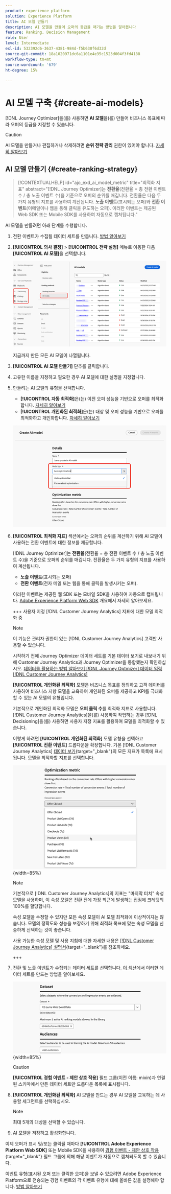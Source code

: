 ```yaml
---
product: experience platform
solution: Experience Platform
title: AI 모델 만들기
description: AI 모델을 만들어 오퍼의 등급을 매기는 방법을 알아봅니다
feature: Ranking, Decision Management
role: User
level: Intermediate
exl-id: 532392d6-3637-4381-984d-f5b630f6d32d
source-git-commit: 18a1020971dc6a1101e4e35c1523d004f3fd4188
workflow-type: tm+mt
source-wordcount: '679'
ht-degree: 15%

---
```


# AI 모델 구축 {#create-ai-models}

[!DNL Journey Optimizer]을(를) 사용하면 **AI 모델**&#x200B;을(를) 만들어 비즈니스 목표에 따라 오퍼의 등급을 지정할 수 있습니다.

>[!CAUTION]
>
>AI 모델을 만들거나 편집하거나 삭제하려면 **순위 전략 관리** 권한이 있어야 합니다. [자세히 알아보기](../../administration/high-low-permissions.md#manage-ranking-strategies)

## AI 모델 만들기 {#create-ranking-strategy}

>[!CONTEXTUALHELP]
>id="ajo_exd_ai_model_metric"
>title="최적화 지표"
>abstract="[!DNL Journey Optimizer]는 **전환율**(전환율 = 총 전환 이벤트 수 / 총 노출 이벤트 수)을 기준으로 오퍼의 순위를 매깁니다. 전환율은 다음 두 가지 유형의 지표를 사용하여 계산됩니다. **노출 이벤트**(표시되는 오퍼)와 **전환 이벤트**(이메일이나 웹을 통해 클릭을 유도하는 오퍼). 이러한 이벤트는 제공된 Web SDK 또는 Mobile SDK를 사용하여 자동으로 캡처됩니다."

AI 모델을 만들려면 아래 단계를 수행합니다.

1. 전환 이벤트가 수집될 데이터 세트를 만듭니다. [방법 알아보기](../data-collection/create-dataset.md)

1. **[!UICONTROL 의사 결정]** > **[!UICONTROL 전략 설정]** 메뉴로 이동한 다음 **[!UICONTROL AI 모델]**&#x200B;을 선택합니다.

   ![](../assets/ai-model-list.png)

   지금까지 만든 모든 AI 모델이 나열됩니다.

1. **[!UICONTROL AI 모델 만들기]** 단추를 클릭합니다.

1. 고유한 이름을 지정하고 필요한 경우 AI 모델에 대한 설명을 지정합니다.

1. 만들려는 AI 모델의 유형을 선택합니다.

   * **[!UICONTROL 자동 최적화]**&#x200B;은(는) 이전 오퍼 성능을 기반으로 오퍼를 최적화합니다. [자세히 알아보기](auto-optimization-model.md)
   * **[!UICONTROL 개인화된 최적화]**&#x200B;은(는) 대상 및 오퍼 성능을 기반으로 오퍼를 최적화하고 개인화합니다. [자세히 알아보기](personalized-optimization-model.md)

   ![](../assets/ai-model-types.png)

1. **[!UICONTROL 최적화 지표]** 섹션에서는 오퍼의 순위를 계산하기 위해 AI 모델이 사용하는 전환 이벤트에 대한 정보를 제공합니다.

   [!DNL Journey Optimizer]는 **전환율**(전환율 = 총 전환 이벤트 수 / 총 노출 이벤트 수)을 기준으로 오퍼의 순위를 매깁니다. 전환율은 두 가지 유형의 지표를 사용하여 계산됩니다.
   * **노출 이벤트**(표시되는 오퍼)
   * **전환 이벤트**(전자 메일 또는 웹을 통해 클릭을 발생시키는 오퍼).

   이러한 이벤트는 제공된 웹 SDK 또는 모바일 SDK을 사용하여 자동으로 캡처됩니다. [Adobe Experience Platform Web SDK](https://experienceleague.adobe.com/docs/experience-platform/edge/home.html?lang=ko) 개요에서 자세히 알아보세요.

   +++ 사용자 지정 [!DNL Customer Journey Analytics] 지표에 대한 모델 최적화 중

   >[!NOTE]
   >
   >이 기능은 관리자 권한이 있는 [!DNL Customer Journey Analytics] 고객만 사용할 수 있습니다.
   >
   >시작하기 전에 Journey Optimizer 데이터 세트를 기본 데이터 보기로 내보내기 위해 Customer Journey Analytics과 Journey Optimizer을 통합했는지 확인하십시오. [데이터를 활용하는 방법 알아보기 [!DNL Journey Optmizer] 데이터 입력 [!DNL Customer Journey Analytics]](../../reports/cja-ajo.md)

   **[!UICONTROL 개인화된 최적화]** 모델은 비즈니스 목표를 정의하고 고객 데이터를 사용하여 비즈니스 지향 모델을 교육하여 개인화된 오퍼를 제공하고 KPI를 극대화할 수 있는 AI 모델의 유형입니다.

   기본적으로 개인화된 최적화 모델은 **오퍼 클릭 수**&#x200B;를 최적화 지표로 사용합니다. [!DNL Customer Journey Analytics]을(를) 사용하여 작업하는 경우 [!DNL Decisioning]을(를) 사용하면 사용자 지정 지표를 활용하여 모델을 최적화할 수 있습니다.

   이렇게 하려면 **[!UICONTROL 개인화된 최적화]** 모델 유형을 선택하고 **[!UICONTROL 전환 이벤트]** 드롭다운을 확장합니다. 기본 [!DNL Customer Journey Analytics] [데이터 보기](https://experienceleague.adobe.com/ko/docs/analytics-platform/using/cja-dataviews/data-views){target="_blank"}의 모든 지표가 목록에 표시됩니다. 모델을 최적화할 지표를 선택합니다.

   ![](../assets/ai-model-custom-metrics.png){width=85%}

   >[!NOTE]
   >
   >기본적으로 [!DNL Customer Journey Analytics]의 지표는 &quot;마지막 터치&quot; 속성 모델을 사용하며, 이 속성 모델은 전환 전에 가장 최근에 발생하는 접점에 크레딧의 100%를 할당합니다.
   >
   >속성 모델을 수정할 수 있지만 모든 속성 모델이 AI 모델 최적화에 이상적이지는 않습니다. 모델의 정확도와 성능을 보장하기 위해 최적화 목표에 맞는 속성 모델을 신중하게 선택하는 것이 좋습니다.
   >
   >사용 가능한 속성 모델 및 사용 지침에 대한 자세한 내용은 [[!DNL Customer Journey Analytics] 설명서](https://experienceleague.adobe.com/ko/docs/analytics-platform/using/cja-dataviews/component-settings/attribution){target="_blank"}를 참조하세요.

   +++

1. 전환 및 노출 이벤트가 수집되는 데이터 세트를 선택합니다. [이 섹션](../data-collection/create-dataset.md)에서 이러한 데이터 세트를 만드는 방법을 알아보세요.

   ![](../assets/ai-model-datasets.png){width=85%}

   >[!CAUTION]
   >
   >**[!UICONTROL 경험 이벤트 - 제안 상호 작용]** 필드 그룹(이전 이름: mixin)과 연결된 스키마에서 만든 데이터 세트만 드롭다운 목록에 표시됩니다.

1. **[!UICONTROL 개인화된 최적화]** AI 모델을 만드는 경우 AI 모델을 교육하는 데 사용할 세그먼트를 선택하십시오.

   <!--➡️ [Discover this feature in video](#video)-->

   >[!NOTE]
   >
   >최대 5개의 대상을 선택할 수 있습니다.

1. AI 모델을 저장하고 활성화합니다.

<!--At this point, you must have:

* created the AI model,
* defined which type of event you want to capture - offer displayed (impression) and/or offer clicked (conversion),
* and in which dataset you want to collect the event data.-->

이제 오퍼가 표시 및/또는 클릭될 때마다 **[!UICONTROL Adobe Experience Platform Web SDK]** 또는 Mobile SDK을 사용하여 [경험 이벤트 - 제안 상호 작용](https://experienceleague.adobe.com/docs/experience-platform/edge/web-sdk-faq.html?lang=ko#what-is-adobe-experience-platform-web-sdk%3F){target="_blank"} 필드 그룹에 의해 해당 이벤트가 자동으로 캡처되도록 할 수 있습니다.

이벤트 유형(표시된 오퍼 또는 클릭한 오퍼)을 보낼 수 있으려면 Adobe Experience Platform으로 전송되는 경험 이벤트의 각 이벤트 유형에 대해 올바른 값을 설정해야 합니다. [방법 알아보기](../data-collection/schema-requirement.md)

<!--
## How-to video {#video}

Learn how to create a personalized optimization model and how to apply it to a decision.

>[!VIDEO](https://video.tv.adobe.com/v/3445958?quality=12&captions=kor)-->
